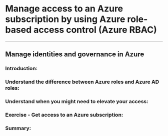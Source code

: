 # Manage access to an Azure subscription by using Azure role-based access control (Azure RBAC)
___

## Manage identities and governance in Azure

### Introduction: 

### Understand the difference between Azure roles and Azure AD roles:

### Understand when you might need to elevate your access:

### Exercise - Get access to an Azure subscription:

### Summary:

